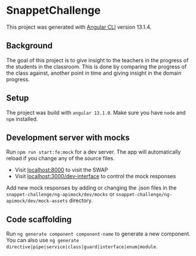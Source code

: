 # SnappetChallenge

This project was generated with [Angular CLI](https://github.com/angular/angular-cli) version 13.1.4.

## Background

The goal of this project is to give insight to the teachers in the progress
of the students in the classroom. This is done by comparing
the progress of the class against, another point in time and 
giving insight in the domain progress.

## Setup

The project was build with `angular 13.1.0`.
Make sure you have `node` and `npm` installed.

## Development server with mocks

Run `npm run start:fe:mock` for a dev server. The app will automatically reload if you change any of the source files.

* Visit [localhost:8000](http://localhost:8000) to visit the SWAP
* Visit [localhost:3000/dev-interface](http://localhost:3000/dev-interface) to control the mock responses

Add new mock responses by adding or changing the .json files 
in the `snappet-challenge/ng-apimock/dev/mocks` or 
`snappet-challenge/ng-apimock/dev/mock-assets` directory.

## Code scaffolding

Run `ng generate component component-name` to generate a new component. You can also use `ng generate directive|pipe|service|class|guard|interface|enum|module`.
